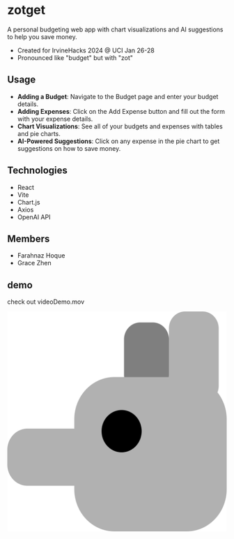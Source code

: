 # zotget 
A personal budgeting web app with chart visualizations and AI suggestions to help you save money.
- Created for IrvineHacks 2024 @ UCI Jan 26-28
- Pronounced like "budget" but with "zot"

## Usage
- **Adding a Budget**: Navigate to the Budget page and enter your budget details.
- **Adding Expenses**: Click on the Add Expense button and fill out the form with your expense details.
- **Chart Visualizations**: See all of your budgets and expenses with tables and pie charts.
- **AI-Powered Suggestions**: Click on any expense in the pie chart to get suggestions on how to save money.

## Technologies
- React
- Vite
- Chart.js
- Axios
- OpenAI API

## Members
- Farahnaz Hoque
- Grace Zhen

## demo
check out videoDemo.mov


![Zotget logo](/react/src/assets/peterLogo.svg)